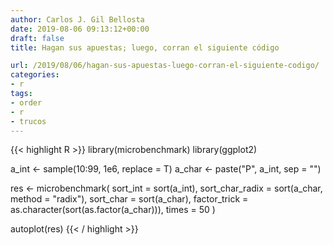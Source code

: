 ```yaml
---
author: Carlos J. Gil Bellosta
date: 2019-08-06 09:13:12+00:00
draft: false
title: Hagan sus apuestas; luego, corran el siguiente código

url: /2019/08/06/hagan-sus-apuestas-luego-corran-el-siguiente-codigo/
categories:
- r
tags:
- order
- r
- trucos
---
```


{{< highlight R >}}
library(microbenchmark)
library(ggplot2)

a_int <- sample(10:99, 1e6, replace = T)
a_char <- paste("P", a_int, sep = "")

res <- microbenchmark(
    sort_int  = sort(a_int),
    sort_char_radix = sort(a_char, method = "radix"),
    sort_char = sort(a_char),
    factor_trick = as.character(sort(as.factor(a_char))),
    times = 50
)

autoplot(res)
{{< / highlight >}}


